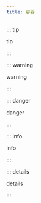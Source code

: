 ```yaml
---
title: 容器
---
```


::: tip

tip

:::

::: warning

warning

:::

::: danger

danger

:::

::: info

info

:::

::: details

details

:::
